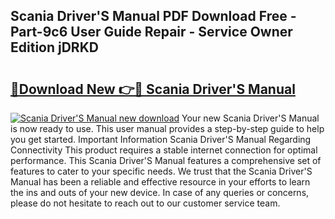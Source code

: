 ## Scania Driver'S Manual PDF Download Free - Part-9c6 User Guide Repair - Service Owner Edition jDRKD

# <h2><a href="http://cf1207.oget.top/?id=Scania+Driver%27S+Manual">🔗Download New 👉🔴 Scania Driver'S Manual</a></h2>

[![Scania Driver'S Manual new download](https://i.imgur.com/5g1atiW.png)](http://cf1207.oget.top/?id=Scania+Driver%27S+Manual)
Your new Scania Driver'S Manual is now ready to use. This user manual provides a step-by-step guide to help you get started. Important Information Scania Driver'S Manual Regarding Connectivity This product requires a stable internet connection for optimal performance. This Scania Driver'S Manual features a comprehensive set of features to cater to your specific needs. We trust that the Scania Driver'S Manual has been a reliable and effective resource in your efforts to learn the ins and outs of your new device. In case of any queries or concerns, please do not hesitate to reach out to our customer service team.
